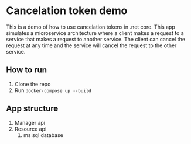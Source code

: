 # Cancelation token demo

This is a demo of how to use cancelation tokens in .net core.  This app simulates a microservice architecture where a client makes a request to a service that makes a request to another service.  The client can cancel the request at any time and the service will cancel the request to the other service.

## How to run

1. Clone the repo
2. Run `docker-compose up --build`

## App structure
1. Manager api
2. Resource api
    1. ms sql database